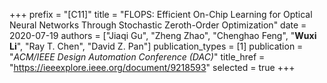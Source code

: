 +++
prefix = "[C11]"
title = "FLOPS: Efficient On-Chip Learning for Optical Neural Networks Through Stochastic Zeroth-Order Optimization"
date = 2020-07-19
authors = ["Jiaqi Gu", "Zheng Zhao", "Chenghao Feng", "**Wuxi Li**", "Ray T. Chen", "David Z. Pan"]
publication_types = [1]
publication = "*ACM/IEEE Design Automation Conference (DAC)*"
title_href = "https://ieeexplore.ieee.org/document/9218593"
selected = true
+++
